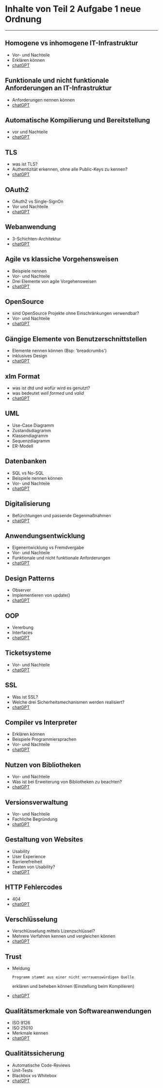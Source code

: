 # Inhalte von Teil 2 Aufgabe 1 neue Ordnung

---

## Homogene vs inhomogene IT-Infrastruktur

- Vor- und Nachteile
- Erklären können
- [chatGPT](./chatGPT/homogeneVsInhomogeneInfrastruktur.md)

## Funktionale und nicht funktionale Anforderungen an IT-Infrastruktur

- Anforderungen nennen können
- [chatGPT](./chatGPT/funktionaleUndNichtFunktionaleAnforderungen.md)

## Automatische Kompilierung und Bereitstellung

- vor und Nachteile
- [chatGPT](./chatGPT/automatischeKompilierung.md)

## TLS

- was ist TLS?
- Authentizität erkennen, ohne alle Public-Keys zu kennen?
- [chatGPT](./chatGPT/tls.md)

## OAuth2

- OAuth2 vs Single-SignOn
- Vor und Nachteile
- [chatGPT](./chatGPT/oAuth2.md)

## Webanwendung

- 3-Schichten-Architektur
- [chatGPT](./chatGPT/3schichten.md)

## Agile vs klassiche Vorgehensweisen

- Beispiele nennen
- Vor- und Nachteile
- Drei Elemente von agile Vorgehensweisen
- [chatGPT](./chatGPT/agileVsKlassisch.md)

## OpenSource

- sind OpenSource Projekte ohne Einschränkungen verwendbar?
- Vor- und Nachteile
- [chatGPT](./chatGPT/openSource.md)

## Gängige Elemente von Benutzerschnittstellen

- Elemente nennen können (Bsp: 'breadcrumbs')
- inklusives Design
- [chatGPT](./chatGPT/benutzerschnittstellen.md)

## xlm Format

- was ist dtd und wofür wird es genutzt?
- was bedeutet *well formed* und *valid*
- [chatGPT](./chatGPT/xml.md)

## UML

- Use-Case Diagramm
- Zustandsdiagramm
- Klassendiagramm
- Sequenzdiagramm
- ER-Modell

## Datenbanken

- SQL vs No-SQL
- Beispiele nennen können
- Vor- und Nachteile
- [chatGPT](./chatGPT/sqlVsNoSql.md)

## Digitalisierung

- Befürchtungen und passende Gegenmaßnahmen
- [chatGPT](./chatGPT/digitalisierung.md)

## Anwendungsentwicklung

- Eigenentwicklung vs Fremdvergabe
- Vor- und Nachteile
- Funktionale und nicht funktionale Anforderungen
- [chatGPT](./chatGPT/eigenVsFremd.md)

## Design Patterns

- Observer
- Implementieren von update()
- [chatGPT](./chatGPT/designPatterns.md)
  
## OOP

- Vererbung
- Interfaces
- [chatGPT](./chatGPT/oop.md)

## Ticketsysteme

- Vor- und Nachteile
- [chatGPT](./ticketsysteme.md)

## SSL

- Was ist SSL?
- Welche drei Sicherheitsmechanismen werden realisiert?
- [chatGPT](./chatGPT/ssl.md)

## Compiler vs Interpreter

- Erklären können
- Beispiele Programmiersprachen
- Vor- und Nachteile
- [chatGPT](./chatGPT/compiler.md)

## Nutzen von Bibliotheken

- Vor- und Nachteile
- Was ist bei Erweiterung von Bibliotheken zu beachten?
- [chatGPT](./chatGPT/bibliotheken.md)

## Versionsverwaltung

- Vor- und Nachteile
- Fachliche Begründung
- [chatGPT](./chatGPT/git.md)

## Gestaltung von Websites

- Usability
- User Experience
- Barrierefreiheit
- Testen von Usability?
- [chatGPT](./chatGPT/usability.md)

## HTTP Fehlercodes

- 404
- [chatGPT](./chatGPT/httpCodes.md)

## Verschlüsselung

- Verschlüsselung mittels Lizenzschlüssel?
- Mehrere Verfahren kennen und vergleichen können
- [chatGPT](./chatGPT/verschluesselung.md)

## Trust

- Meldung
  
  `Programm stammt aus einer nicht verrauenswürdigen Quelle`

    erklären und beheben können (Einstellung beim Kompilieren)

- [chatGPT](./chatGPT/trust.md)

## Qualitätsmerkmale von Softwareanwendungen

- ISO 9126
- ISO 25010
- Merkmale kennen
- [chatGPT](./chatGPT/qualitaetsmerkmale.md)

## Qualitätssicherung

- Automatische Code-Reviews
- Unit-Tests
- Blackbox vs Whitebox
- [chatGPT](./chatGPT/qc.md)
